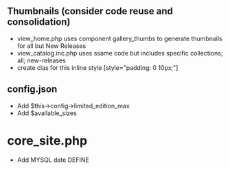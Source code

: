 
## Thumbnails (consider code reuse and consolidation)
- view_home.php uses component gallery_thumbs to generate thumbnails for all but New Releases
- view_catalog.inc.php uses ssame code but includes specific collections; all; new-releases
- create clas for this inline style [style="padding: 0 10px;"]

## config.json
- Add $this->config->limited_edition_max
- Add $available_sizes 

# core_site.php
- Add MYSQL date DEFINE
